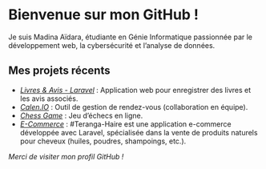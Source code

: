 # Bienvenue sur mon GitHub !

Je suis Madina Aïdara, étudiante en Génie Informatique passionnée par le développement web, la cybersécurité et l’analyse de données.

## Mes projets récents

- [*Livres & Avis - Laravel*](https://github.com/madinaaidara/livres-Avis-Laravel) : Application web pour enregistrer des livres et les avis associés.
- [*Calen.IO*](https://github.com/tourad009/Calen.IO) : Outil de gestion de rendez-vous (collaboration en équipe).
- [*Chess Game*](https://github.com/DjibrilDia1/chessGame) : Jeu d’échecs en ligne.
- [*E-Commerce*](https://github.com/madinaaidara/E-commerce.git) : #Teranga-Haire est une application e-commerce développée avec Laravel, spécialisée dans la vente de produits naturels pour cheveux (huiles, poudres, shampoings, etc.).

*Merci de visiter mon profil GitHub !*
